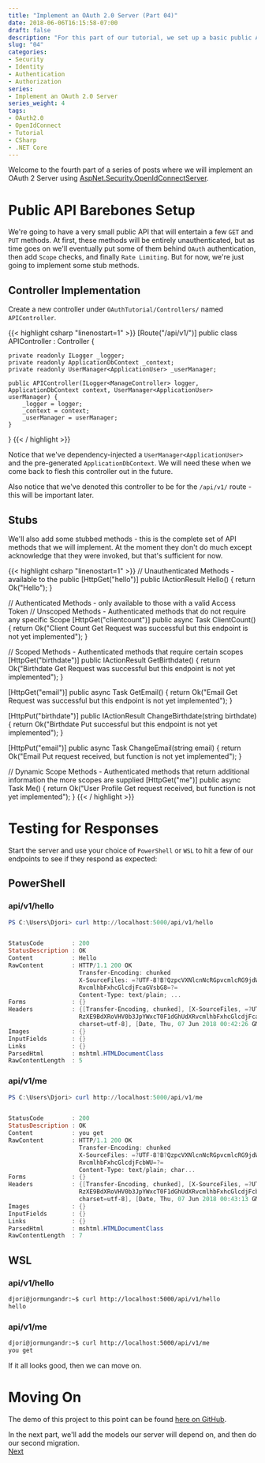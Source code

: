 ```yaml
---
title: "Implement an OAuth 2.0 Server (Part 04)"
date: 2018-06-06T16:15:58-07:00
draft: false
description: "For this part of our tutorial, we set up a basic public API that will eventually be what we authenticate our OAuth Tokens again in the future."
slug: "04"
categories: 
- Security
- Identity
- Authentication
- Authorization
series:
- Implement an OAuth 2.0 Server
series_weight: 4
tags:
- OAuth2.0
- OpenIdConnect
- Tutorial
- CSharp
- .NET Core
---
```


Welcome to the fourth part of a series of posts where we will implement an OAuth 2 Server using [AspNet.Security.OpenIdConnectServer](https://github.com/aspnet-contrib/AspNet.Security.OpenIdConnect.Server).


# Public API Barebones Setup

We're going to have a very small public API that will entertain a few `GET` and `PUT` methods.
At first, these methods will be entirely unauthenticated, but as time goes on we'll eventually put some of them behind `OAuth` authentication, then add `Scope` checks, and finally `Rate Limiting`. But for now, we're just going to implement some stub methods.

## Controller Implementation
Create a new controller under `OAuthTutorial/Controllers/` named `APIController`.

{{< highlight csharp "linenostart=1" >}}
[Route("/api/v1/")]
public class APIController : Controller {

    private readonly ILogger _logger;
    private readonly ApplicationDbContext _context;
    private readonly UserManager<ApplicationUser> _userManager;

    public APIController(ILogger<ManageController> logger, ApplicationDbContext context, UserManager<ApplicationUser> userManager) {
        _logger = logger;
        _context = context;
        _userManager = userManager;
    }
}
{{< / highlight >}}

Notice that we've dependency-injected a `UserManager<ApplicationUser>` and the pre-generated `ApplicationDbContext`. We will need these when we come back to flesh this controller out in the future.

Also notice that we've denoted this controller to be for the `/api/v1/` route - this will be important later.
## Stubs

We'll also add some stubbed methods - this is the complete set of API methods that we will implement. At the moment they don't do much except acknowledge that they were invoked, but that's sufficient for now.

{{< highlight csharp "linenostart=1" >}}
// Unauthenticated Methods - available to the public
[HttpGet("hello")]
public IActionResult Hello() {
    return Ok("Hello");
}

// Authenticated Methods - only available to those with a valid Access Token
// Unscoped Methods - Authenticated methods that do not require any specific Scope
[HttpGet("clientcount")]
public async Task<IActionResult> ClientCount() {
    return Ok("Client Count Get Request was successful but this endpoint is not yet implemented");
}

// Scoped Methods - Authenticated methods that require certain scopes
[HttpGet("birthdate")]
public IActionResult GetBirthdate() {
    return Ok("Birthdate Get Request was successful but this endpoint is not yet implemented");
}

[HttpGet("email")]
public async Task<IActionResult> GetEmail() {
    return Ok("Email Get Request was successful but this endpoint is not yet implemented");
}

[HttpPut("birthdate")]
public IActionResult ChangeBirthdate(string birthdate) {
    return Ok("Birthdate Put successful but this endpoint is not yet implemented");
}

[HttpPut("email")]
public async Task<IActionResult> ChangeEmail(string email) {
    return Ok("Email Put request received, but function is not yet implemented");
}

// Dynamic Scope Methods - Authenticated methods that return additional information the more scopes are supplied
[HttpGet("me")]
public async Task<IActionResult> Me() {
    return Ok("User Profile Get request received, but function is not yet implemented");
}
{{< / highlight >}}

# Testing for Responses

Start the server and use your choice of `PowerShell` or `WSL` to hit a few of our endpoints to see if they respond as expected:

## PowerShell

### api/v1/hello
```PowerShell
PS C:\Users\Djori> curl http://localhost:5000/api/v1/hello


StatusCode        : 200
StatusDescription : OK
Content           : Hello
RawContent        : HTTP/1.1 200 OK
                    Transfer-Encoding: chunked
                    X-SourceFiles: =?UTF-8?B?QzpcVXNlcnNcRGpvcmlcRG9jdW1lbnRzXHByb2plY3RzXE9BdXRoVHV0b3JpYWxcT0F1dGhUdX
                    RvcmlhbFxhcGlcdjFcaGVsbG8=?=
                    Content-Type: text/plain; ...
Forms             : {}
Headers           : {[Transfer-Encoding, chunked], [X-SourceFiles, =?UTF-8?B?QzpcVXNlcnNcRGpvcmlcRG9jdW1lbnRzXHByb2plY3
                    RzXE9BdXRoVHV0b3JpYWxcT0F1dGhUdXRvcmlhbFxhcGlcdjFcaGVsbG8=?=], [Content-Type, text/plain;
                    charset=utf-8], [Date, Thu, 07 Jun 2018 00:42:26 GMT]...}
Images            : {}
InputFields       : {}
Links             : {}
ParsedHtml        : mshtml.HTMLDocumentClass
RawContentLength  : 5
```

### api/v1/me
```PowerShell
PS C:\Users\Djori> curl http://localhost:5000/api/v1/me


StatusCode        : 200
StatusDescription : OK
Content           : you get
RawContent        : HTTP/1.1 200 OK
                    Transfer-Encoding: chunked
                    X-SourceFiles: =?UTF-8?B?QzpcVXNlcnNcRGpvcmlcRG9jdW1lbnRzXHByb2plY3RzXE9BdXRoVHV0b3JpYWxcT0F1dGhUdX
                    RvcmlhbFxhcGlcdjFcbWU=?=
                    Content-Type: text/plain; char...
Forms             : {}
Headers           : {[Transfer-Encoding, chunked], [X-SourceFiles, =?UTF-8?B?QzpcVXNlcnNcRGpvcmlcRG9jdW1lbnRzXHByb2plY3
                    RzXE9BdXRoVHV0b3JpYWxcT0F1dGhUdXRvcmlhbFxhcGlcdjFcbWU=?=], [Content-Type, text/plain;
                    charset=utf-8], [Date, Thu, 07 Jun 2018 00:43:13 GMT]...}
Images            : {}
InputFields       : {}
Links             : {}
ParsedHtml        : mshtml.HTMLDocumentClass
RawContentLength  : 7
```

## WSL

### api/v1/hello
```Bash
djori@jormungandr:~$ curl http://localhost:5000/api/v1/hello
hello
```

### api/v1/me
```Bash
djori@jormungandr:~$ curl http://localhost:5000/api/v1/me
you get
```

If it all looks good, then we can move on.

# Moving On

The demo of this project to this point can be found [here on GitHub](https://github.com/0xNF/OAuthTutorial/tree/04-PublicAPI).  

In the next part, we'll add the models our server will depend on, and then do our second migration.  
[Next](/posts/oauthserver/05)